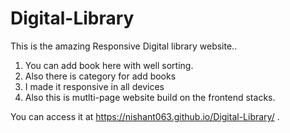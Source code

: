 # Digital-Library
This is the amazing Responsive Digital library website..
1) You can add book here with well sorting.
2) Also there is category for add books 
3) I made it responsive in all devices 
4) Also this is mutlti-page website build on the frontend stacks.

You can access it at https://nishant063.github.io/Digital-Library/ .
